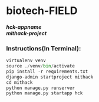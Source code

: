 # biotech-FIELD 
***hck-appname***  
***mithack-project***  
### Instructions(In Terminal):  
```python  
virtualenv venv  
source ./venv/bin/activate
pip install -r requirements.txt  
django-admin startproject mithack  
cd mithack
python manage.py runserver  
python manage.py startapp hck
```  


